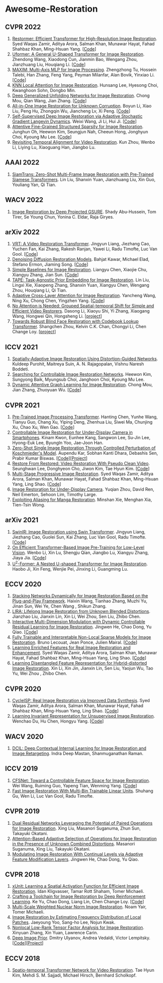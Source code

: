 # Awesome-Restoration

## CVPR 2022
1. [Restormer: Efficient Transformer for High-Resolution Image Restoration](https://openaccess.thecvf.com/content/CVPR2022/papers/Zamir_Restormer_Efficient_Transformer_for_High-Resolution_Image_Restoration_CVPR_2022_paper.pdf). Syed Waqas Zamir, Aditya Arora, Salman Khan, Munawar Hayat, Fahad Shahbaz Khan, Ming-Hsuan Yang. [[Code](https://github.com/swz30/Restormer)]
2. [Uformer: A General U-Shaped Transformer for Image Restoration](https://openaccess.thecvf.com/content/CVPR2022/papers/Wang_Uformer_A_General_U-Shaped_Transformer_for_Image_Restoration_CVPR_2022_paper.pdf). Zhendong Wang, Xiaodong Cun, Jianmin Bao, Wengang Zhou, Jianzhuang Liu, Houqiang Li. [[Code](https://github.com/ZhendongWang6/Uformer)]
3. [MAXIM: Multi-Axis MLP for Image Processing](https://openaccess.thecvf.com/content/CVPR2022/papers/Tu_MAXIM_Multi-Axis_MLP_for_Image_Processing_CVPR_2022_paper.pdf). Zhengzhong Tu, Hossein Talebi, Han Zhang, Feng Yang, Peyman Milanfar, Alan Bovik, Yinxiao Li. [[Code](https://github.com/google-research/maxim)]
4. [KNN Local Attention for Image Restoration](https://openaccess.thecvf.com/content/CVPR2022/papers/Lee_KNN_Local_Attention_for_Image_Restoration_CVPR_2022_paper.pdf). Hunsang Lee, Hyesong Choi, Kwanghoon Sohn, Dongbo Min.
5. [Deep Generalized Unfolding Networks for Image Restoration](https://openaccess.thecvf.com/content/CVPR2022/papers/Mou_Deep_Generalized_Unfolding_Networks_for_Image_Restoration_CVPR_2022_paper.pdf). Chong Mou, Qian Wang, Jian Zhang. [[Code](https://github.com/MC-E/Deep-Generalized-Unfolding-Networks-for-Image-Restoration)]
6. [All-in-One Image Restoration for Unknown Corruption](https://openaccess.thecvf.com/content/CVPR2022/papers/Li_All-in-One_Image_Restoration_for_Unknown_Corruption_CVPR_2022_paper.pdf). Boyun Li, Xiao Liu, Peng Hu, Zhongqin Wu, Jiancheng Lv, Xi Peng. [[Code](https://github.com/XLearning-SCU/2022-CVPR-AirNet)]
7. [Self-Supervised Deep Image Restoration via Adaptive Stochastic Gradient Langevin Dynamics](https://openaccess.thecvf.com/content/CVPR2022/papers/Wang_Self-Supervised_Deep_Image_Restoration_via_Adaptive_Stochastic_Gradient_Langevin_Dynamics_CVPR_2022_paper.pdf). Weixi Wang, Ji Li, Hui Ji. [[Code](https://github.com/Wang-weixi/restricted_sampling)]
8. [Attentive Fine-Grained Structured Sparsity for Image Restoration](https://openaccess.thecvf.com/content/CVPR2022/papers/Oh_Attentive_Fine-Grained_Structured_Sparsity_for_Image_Restoration_CVPR_2022_paper.pdf). Junghun Oh, Heewon Kim, Seungjun Nah, Cheeun Hong, Jonghyun Choi, Kyoung Mu Lee. [[Code](https://github.com/JungHunOh/SLS_CVPR2022)]
9. [Revisiting Temporal Alignment for Video Restoration](https://openaccess.thecvf.com/content/CVPR2022/papers/Zhou_Revisiting_Temporal_Alignment_for_Video_Restoration_CVPR_2022_paper.pdf). Kun Zhou, Wenbo Li, Liying Lu, Xiaoguang Han, Jiangbo Lu. 

## AAAI 2022
1. [SiamTrans: Zero-Shot Multi-Frame Image Restoration with Pre-Trained Siamese Transformers](https://www.aaai.org/AAAI22Papers/AAAI-7488.LiuL.pdf). Lin Liu, Shanxin Yuan, Jianzhuang Liu, Xin Guo, Youliang Yan, Qi Tian.

## WACV 2022
1. [Image Restoration by Deep Projected GSURE](https://openaccess.thecvf.com/content/WACV2022/papers/Abu-Hussein_Image_Restoration_by_Deep_Projected_GSURE_WACV_2022_paper.pdf). Shady Abu-Hussein, Tom Tirer, Se Young Chun, Yonina C. Eldar, Raja Giryes. 

## arXiv 2022
1. [VRT: A Video Restoration Transformer](https://arxiv.org/pdf/2201.12288). Jingyun Liang, Jiezhang Cao, Yuchen Fan, Kai Zhang, Rakesh Ranjan, Yawei Li, Radu Timofte, Luc Van Gool. [[Code](https://github.com/JingyunLiang/VRT)]
2. [Denoising Diffusion Restoration Models](https://arxiv.org/pdf/2201.11793). Bahjat Kawar, Michael Elad, Stefano Ermon, Jiaming Song. [[Code](https://github.com/bahjat-kawar/ddrm)]
3. [Simple Baselines for Image Restoration](https://arxiv.org/pdf/2204.04676). Liangyu Chen, Xiaojie Chu, Xiangyu Zhang, Jian Sun. [[Code](https://github.com/megvii-research/NAFNet)]
4. [TAPE: Task-Agnostic Prior Embedding for Image Restoration](https://arxiv.org/pdf/2203.06074). Lin Liu, Lingxi Xie, Xiaopeng Zhang, Shanxin Yuan, Xiangyu Chen, Wengang Zhou, Houqiang Li, Qi Tian.
5. [Adaptive Cross-Layer Attention for Image Restoration](https://arxiv.org/pdf/2203.03619). Yancheng Wang, Ning Xu, Chong Chen, Yingzhen Yang. [[Code](https://github.com/SDL-ASU/ACLA)]
6. [No Attention is Needed: Grouped Spatial-temporal Shift for Simple and Efficient Video Restorers](https://arxiv.org/pdf/2206.10810.pdf). Dasong Li, Xiaoyu Shi, Yi Zhang, Xiaogang Wang, Hongwei Qin, Hongsheng Li. [[project](https://dasongli1.github.io/publication/grouped-shift-net/)]
7. [Towards Robust Blind Face Restoration with Codebook Lookup Transformer](https://arxiv.org/pdf/2206.11253.pdf). Shangchen Zhou, Kelvin C.K. Chan, Chongyi Li, Chen Change Loy. [[project](https://shangchenzhou.com/projects/CodeFormer)]

## ICCV 2021
1. [Spatially-Adaptive Image Restoration Using Distortion-Guided Networks](https://openaccess.thecvf.com/content/ICCV2021/papers/Purohit_Spatially-Adaptive_Image_Restoration_Using_Distortion-Guided_Networks_ICCV_2021_paper.pdf). Kuldeep Purohit, Maitreya Suin, A. N. Rajagopalan, Vishnu Naresh Boddeti.
2. [Searching for Controllable Image Restoration Networks](https://openaccess.thecvf.com/content/ICCV2021/papers/Kim_Searching_for_Controllable_Image_Restoration_Networks_ICCV_2021_paper.pdf). Heewon Kim, Sungyong Baik, Myungsub Choi, Janghoon Choi, Kyoung Mu Lee.
3. [Dynamic Attentive Graph Learning for Image Restoration](https://openaccess.thecvf.com/content/ICCV2021/papers/Mou_Dynamic_Attentive_Graph_Learning_for_Image_Restoration_ICCV_2021_paper.pdf). Chong Mou, Jian Zhang, Zhuoyuan Wu. [[Code](https://github.com/jianzhangcs/DAGL)]

## CVPR 2021
1. [Pre-Trained Image Processing Transformer](https://openaccess.thecvf.com/content/CVPR2021/papers/Chen_Pre-Trained_Image_Processing_Transformer_CVPR_2021_paper.pdf). Hanting Chen, Yunhe Wang, Tianyu Guo, Chang Xu, Yiping Deng, Zhenhua Liu, Siwei Ma, Chunjing Xu, Chao Xu, Wen Gao. [[Code](https://github.com/huawei-noah/Pretrained-IPT)]
2. [Controllable Image Restoration for Under-Display Camera in Smartphones](https://openaccess.thecvf.com/content/CVPR2021/papers/Kwon_Controllable_Image_Restoration_for_Under-Display_Camera_in_Smartphones_CVPR_2021_paper.pdf). Kinam Kwon, Eunhee Kang, Sangwon Lee, Su-Jin Lee, Hyong-Euk Lee, ByungIn Yoo, Jae-Joon Han.
3. [Zero-Shot Single Image Restoration Through Controlled Perturbation of Koschmieder's Model](https://openaccess.thecvf.com/content/CVPR2021/papers/Kar_Zero-Shot_Single_Image_Restoration_Through_Controlled_Perturbation_of_Koschmieders_Model_CVPR_2021_paper.pdf). Aupendu Kar, Sobhan Kanti Dhara, Debashis Sen, Prabir Kumar Biswas. [[Code](https://github.com/aupendu/zero-restore)][[Project](https://aupendu.github.io/zero-restore)]
4. [Restore From Restored: Video Restoration With Pseudo Clean Video](https://openaccess.thecvf.com/content/CVPR2021/papers/Lee_Restore_From_Restored_Video_Restoration_With_Pseudo_Clean_Video_CVPR_2021_paper.pdf). Seunghwan Lee, Donghyeon Cho, Jiwon Kim, Tae Hyun Kim. [[Code](https://github.com/shlee0/RFR-video-denoising)]
5. [Multi-Stage Progressive Image Restoration](https://openaccess.thecvf.com/content/CVPR2021/papers/Zamir_Multi-Stage_Progressive_Image_Restoration_CVPR_2021_paper.pdf). Syed Waqas Zamir, Aditya Arora, Salman Khan, Munawar Hayat, Fahad Shahbaz Khan, Ming-Hsuan Yang, Ling Shao. [[Code](https://github.com/swz30/MPRNet)]
6. [Image Restoration for Under-Display Camera](https://openaccess.thecvf.com/content/CVPR2021/papers/Zhou_Image_Restoration_for_Under-Display_Camera_CVPR_2021_paper.pdf). Yuqian Zhou, David Ren, Neil Emerton, Sehoon Lim, Timothy Large. 
7. [Exploiting Aliasing for Manga Restoration](https://openaccess.thecvf.com/content/CVPR2021/papers/Xie_Exploiting_Aliasing_for_Manga_Restoration_CVPR_2021_paper.pdf). Minshan Xie, Menghan Xia, Tien-Tsin Wong.

## arXiv 2021
1. [SwinIR: Image Restoration using Swin Transformer](https://openaccess.thecvf.com/content/ICCV2021W/AIM/papers/Liang_SwinIR_Image_Restoration_Using_Swin_Transformer_ICCVW_2021_paper.pdf). Jingyun Liang, Jiezhang Cao, Guolei Sun, Kai Zhang, Luc Van Gool, Radu Timofte. [[Code](https://github.com/JingyunLiang/SwinIR)]
2. [On Efficient Transformer-Based Image Pre-Training for Low-Level Vision](https://arxiv.org/pdf/2112.10175). Wenbo Li, Xin Lu, Shengju Qian, Jiangbo Lu, Xiangyu Zhang, Jiaya Jia. [[Code](https://github.com/fenglinglwb/EDT)]
3. [U<sup>2</sup>-Former: A Nested U-shaped Transformer for Image Restoration](https://arxiv.org/pdf/2112.02279). Haobo Ji, Xin Feng, Wenjie Pei, Jinxing Li, Guangming Lu.

## ECCV 2020
1. [Stacking Networks Dynamically for Image Restoration Based on the Plug-and-Play Framework](https://www.ecva.net/papers/eccv_2020/papers_ECCV/papers/123580443.pdf). Haixin Wang, Tianhao Zhang, Muzhi Yu, Jinan Sun, Wei Ye, Chen Wang , Shikun Zhang.
2. [LIRA: Lifelong Image Restoration from Unknown Blended Distortions](https://www.ecva.net/papers/eccv_2020/papers_ECCV/papers/123630596.pdf). Jianzhao Liu, Jianxin Lin, Xin Li, Wei Zhou, Sen Liu, Zhibo Chen.
3. [Interactive Multi-Dimension Modulation with Dynamic Controllable Residual Learning for Image Restoration](https://www.ecva.net/papers/eccv_2020/papers_ECCV/papers/123650052.pdf). Jingwen He, Chao Dong, Yu Qiao. [[Code](https://github.com/hejingwenhejingwen/CResMD)]
4. [Fully Trainable and Interpretable Non-Local Sparse Models for Image Restoration](https://www.ecva.net/papers/eccv_2020/papers_ECCV/papers/123670239.pdf). Bruno Lecouat, Jean Ponce, Julien Mairal. [[Code](https://github.com/bruno-31/groupsc)]
5. [Learning Enriched Features for Real Image Restoration and Enhancement](https://www.ecva.net/papers/eccv_2020/papers_ECCV/papers/123700494.pdf). Syed Waqas Zamir, Aditya Arora, Salman Khan, Munawar Hayat, Fahad Shahbaz Khan, Ming-Hsuan Yang, Ling Shao. [[Code](https://github.com/swz30/MIRNet)]
6. [Learning Disentangled Feature Representation for Hybrid-distorted Image Restoration](https://www.ecva.net/papers/eccv_2020/papers_ECCV/papers/123740307.pdf). Xin Li, Xin Jin, Jianxin Lin, Sen Liu, Yaojun Wu, Tao Yu, Wei Zhou , Zhibo Chen.

## CVPR 2020
1. [CycleISP: Real Image Restoration via Improved Data Synthesis](https://openaccess.thecvf.com/content_CVPR_2020/papers/Zamir_CycleISP_Real_Image_Restoration_via_Improved_Data_Synthesis_CVPR_2020_paper.pdf). Syed Waqas Zamir, Aditya Arora, Salman Khan, Munawar Hayat, Fahad Shahbaz Khan, Ming-Hsuan Yang, Ling Shao. [[Code](https://github.com/swz30/CycleISP)]
2. [Learning Invariant Representation for Unsupervised Image Restoration](https://openaccess.thecvf.com/content_CVPR_2020/papers/Du_Learning_Invariant_Representation_for_Unsupervised_Image_Restoration_CVPR_2020_paper.pdf). Wenchao Du, Hu Chen, Hongyu Yang. [[Code](https://github.com/Wenchao-Du/LIR-for-Unsupervised-IR)]

## WACV 2020
1. [DCIL: Deep Contextual Internal Learning for Image Restoration and Image Retargeting](https://openaccess.thecvf.com/content_WACV_2020/papers/Mastan_DCIL_Deep_Contextual_Internal_Learning_for_Image_Restoration_and_Image_WACV_2020_paper.pdf). Indra Deep Mastan, Shanmuganathan Raman. 

## ICCV 2019
1. [CFSNet: Toward a Controllable Feature Space for Image Restoration](https://openaccess.thecvf.com/content_ICCV_2019/papers/Wang_CFSNet_Toward_a_Controllable_Feature_Space_for_Image_Restoration_ICCV_2019_paper.pdf). Wei Wang, Ruiming Guo, Yapeng Tian, Wenming Yang. [[Code](https://github.com/qibao77/CFSNet)]
2. [Fast Image Restoration With Multi-Bin Trainable Linear Units](https://openaccess.thecvf.com/content_ICCV_2019/papers/Gu_Fast_Image_Restoration_With_Multi-Bin_Trainable_Linear_Units_ICCV_2019_paper.pdf). Shuhang Gu, Wen Li, Luc Van Gool, Radu Timofte.

## CVPR 2019
1. [Dual Residual Networks Leveraging the Potential of Paired Operations for Image Restoration](https://openaccess.thecvf.com/content_CVPR_2019/papers/Liu_Dual_Residual_Networks_Leveraging_the_Potential_of_Paired_Operations_for_CVPR_2019_paper.pdf). Xing Liu, Masanori Suganuma, Zhun Sun, Takayuki Okatani. 
2. [Attention-Based Adaptive Selection of Operations for Image Restoration in the Presence of Unknown Combined Distortions](https://openaccess.thecvf.com/content_CVPR_2019/papers/Suganuma_Attention-Based_Adaptive_Selection_of_Operations_for_Image_Restoration_in_the_CVPR_2019_paper.pdf). Masanori Suganuma, Xing Liu, Takayuki Okatani.
3. [Modulating Image Restoration With Continual Levels via Adaptive Feature Modification Layers](https://openaccess.thecvf.com/content_CVPR_2019/papers/He_Modulating_Image_Restoration_With_Continual_Levels_via_Adaptive_Feature_Modification_CVPR_2019_paper.pdf). Jingwen He, Chao Dong, Yu Qiao.

## CVPR 2018
1. [xUnit: Learning a Spatial Activation Function for Efficient Image Restoration](https://openaccess.thecvf.com/content_cvpr_2018/papers/Kligvasser_xUnit_Learning_a_CVPR_2018_paper.pdf). Idan Kligvasser, Tamar Rott Shaham, Tomer Michaeli.
2. [Crafting a Toolchain for Image Restoration by Deep Reinforcement Learning](https://openaccess.thecvf.com/content_cvpr_2018/papers/Yu_Crafting_a_Toolchain_CVPR_2018_paper.pdf). Ke Yu, Chao Dong, Liang Lin, Chen Change Loy. [[Code](http://mmlab.ie.cuhk.edu.hk/projects/RL-Restore/)]
3. [Multi-Scale Weighted Nuclear Norm Image Restoration](https://openaccess.thecvf.com/content_cvpr_2018/papers/Yair_Multi-Scale_Weighted_Nuclear_CVPR_2018_paper.pdf). Noam Yair, Tomer Michaeli.
4. [Image Restoration by Estimating Frequency Distribution of Local Patches](https://openaccess.thecvf.com/content_cvpr_2018/papers/Yoo_Image_Restoration_by_CVPR_2018_paper.pdf). Jaeyoung Yoo, Sang-ho Lee, Nojun Kwak.
5. [Nonlocal Low-Rank Tensor Factor Analysis for Image Restoration](https://openaccess.thecvf.com/content_cvpr_2018/papers/Zhang_Nonlocal_Low-Rank_Tensor_CVPR_2018_paper.pdf). Xinyuan Zhang, Xin Yuan, Lawrence Carin.
6. [Deep Image Prior](https://openaccess.thecvf.com/content_cvpr_2018/papers/Ulyanov_Deep_Image_Prior_CVPR_2018_paper.pdf). Dmitry Ulyanov, Andrea Vedaldi, Victor Lempitsky. [[Code](https://github.com/DmitryUlyanov/deep-image-prior)][[Project](https://dmitryulyanov.github.io/deep_image_prior)]

## ECCV 2018
1. [Spatio-temporal Transformer Network for Video Restoration](https://www.ecva.net/papers/eccv_2018/papers_ECCV/papers/Tae_Hyun_Kim_Spatio-temporal_Transformer_Network_ECCV_2018_paper.pdf). Tae Hyun Kim, Mehdi S. M. Sajjadi, Michael Hirsch, Bernhard Scholkopf.
